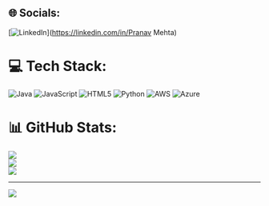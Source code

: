 
## 🌐 Socials:
[![LinkedIn](https://img.shields.io/badge/LinkedIn-%230077B5.svg?logo=linkedin&logoColor=white)](https://linkedin.com/in/Pranav Mehta) 

# 💻 Tech Stack:
![Java](https://img.shields.io/badge/java-%23ED8B00.svg?style=for-the-badge&logo=openjdk&logoColor=white) ![JavaScript](https://img.shields.io/badge/javascript-%23323330.svg?style=for-the-badge&logo=javascript&logoColor=%23F7DF1E) ![HTML5](https://img.shields.io/badge/html5-%23E34F26.svg?style=for-the-badge&logo=html5&logoColor=white) ![Python](https://img.shields.io/badge/python-3670A0?style=for-the-badge&logo=python&logoColor=ffdd54) ![AWS](https://img.shields.io/badge/AWS-%23FF9900.svg?style=for-the-badge&logo=amazon-aws&logoColor=white) ![Azure](https://img.shields.io/badge/azure-%230072C6.svg?style=for-the-badge&logo=microsoftazure&logoColor=white)
# 📊 GitHub Stats:
![](https://github-readme-stats.vercel.app/api?username=pranavmehta95&theme=dark&hide_border=false&include_all_commits=true&count_private=false)<br/>
![](https://nirzak-streak-stats.vercel.app/?user=pranavmehta95&theme=dark&hide_border=false)<br/>
![](https://github-readme-stats.vercel.app/api/top-langs/?username=pranavmehta95&theme=dark&hide_border=false&include_all_commits=true&count_private=false&layout=compact)

---
[![](https://visitcount.itsvg.in/api?id=pranavmehta95&icon=0&color=0)](https://visitcount.itsvg.in)

<!-- Proudly created with GPRM ( https://gprm.itsvg.in ) -->
